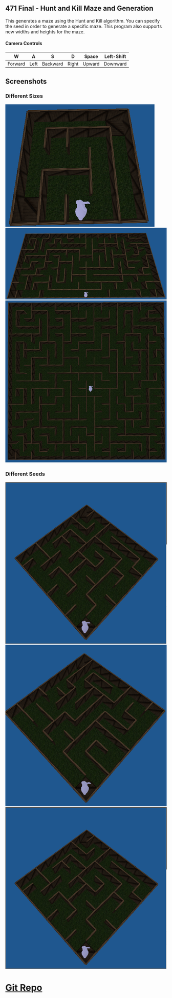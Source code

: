 ## 471 Final - Hunt and Kill Maze and Generation

This generates a maze using the Hunt and Kill algorithm. You can specify the seed in order to generate a specific maze. This program also supports new widths and heights for the maze. 

#### Camera Controls
| W | A | S | D | Space | Left-Shift |
|:---:|:---:|:---:|:---:|:---:|:---:|
| Forward | Left | Backward | Right | Upward | Downward |

## Screenshots

### Different Sizes
![5X5](/images/471_Final2.PNG)
![20X10](/images/471_Final1.PNG)
![20X20](/images/471_Final0.PNG)

### Different Seeds
![Random Seed 5](/images/471_Final5.PNG)
![Random Seed 6](/images/471_Final4.PNG)
![Unknown Random Seed](/images/471_Final5.PNG)

# [Git Repo](https://github.com/calpoly-csc471-fall-17/final-project-DeLucaJ)
